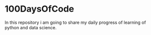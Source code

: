 # 100DaysOfCode
In this repository i am going to share my daily progress of learning of python and data science.